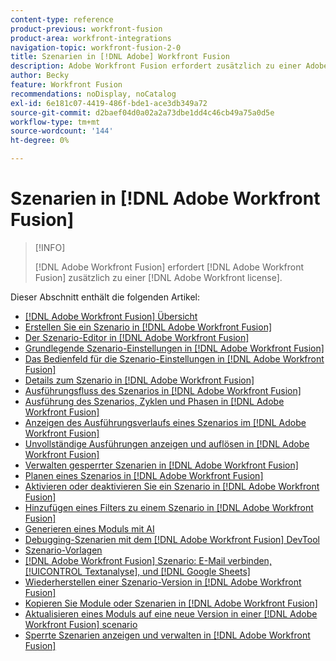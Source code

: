 ```yaml
---
content-type: reference
product-previous: workfront-fusion
product-area: workfront-integrations
navigation-topic: workfront-fusion-2-0
title: Szenarien in [!DNL Adobe] Workfront Fusion
description: Adobe Workfront Fusion erfordert zusätzlich zu einer Adobe Workfront-Lizenz eine Adobe Workfront Fusion-Lizenz.
author: Becky
feature: Workfront Fusion
recommendations: noDisplay, noCatalog
exl-id: 6e181c07-4419-486f-bde1-ace3db349a72
source-git-commit: d2baef04d0a02a2a73dbe1dd4c46cb49a75a0d5e
workflow-type: tm+mt
source-wordcount: '144'
ht-degree: 0%

---
```


# Szenarien in [!DNL Adobe Workfront Fusion]

>[!INFO]
>
>[!DNL Adobe Workfront Fusion] erfordert [!DNL Adobe Workfront Fusion] zusätzlich zu einer [!DNL Adobe Workfront license].

Dieser Abschnitt enthält die folgenden Artikel:

* [[!DNL Adobe Workfront Fusion] Übersicht](../../workfront-fusion/scenarios/scenario-overview.md)
* [Erstellen Sie ein Szenario in [!DNL Adobe Workfront Fusion]](../../workfront-fusion/scenarios/create-a-scenario.md)
* [Der Szenario-Editor in [!DNL Adobe Workfront Fusion]](../../workfront-fusion/scenarios/scenario-editor.md)
* [Grundlegende Szenario-Einstellungen in [!DNL Adobe Workfront Fusion]](../../workfront-fusion/scenarios/basic-scenario-settings.md)
* [Das Bedienfeld für die Szenario-Einstellungen in [!DNL Adobe Workfront Fusion]](../../workfront-fusion/scenarios/scenario-settings-panel.md)
* [Details zum Szenario in [!DNL Adobe Workfront Fusion]](../../workfront-fusion/scenarios/scenario-detail.md)
* [Ausführungsfluss des Szenarios in [!DNL Adobe Workfront Fusion]](../../workfront-fusion/scenarios/scenario-execution-flow.md)
* [Ausführung des Szenarios, Zyklen und Phasen in [!DNL Adobe Workfront Fusion]](../../workfront-fusion/scenarios/scenario-execution-cycles-phases.md)
* [Anzeigen des Ausführungsverlaufs eines Szenarios im [!DNL Adobe Workfront Fusion]](../../workfront-fusion/scenarios/view-scenario-execution-history.md)
* [Unvollständige Ausführungen anzeigen und auflösen in [!DNL Adobe Workfront Fusion]](../../workfront-fusion/scenarios/view-and-resolve-incomplete-executions.md)
* [Verwalten gesperrter Szenarien in [!DNL Adobe Workfront Fusion]](../../workfront-fusion/scenarios/view-and-manage-locked-scenarios.md)
* [Planen eines Szenarios in [!DNL Adobe Workfront Fusion]](../../workfront-fusion/scenarios/schedule-a-scenario.md)
* [Aktivieren oder deaktivieren Sie ein Szenario in [!DNL Adobe Workfront Fusion]](../../workfront-fusion/scenarios/activate-or-inactivate-scenario.md)
* [Hinzufügen eines Filters zu einem Szenario in [!DNL Adobe Workfront Fusion]](../../workfront-fusion/scenarios/add-a-filter-to-a-scenario.md)
* [Generieren eines Moduls mit AI](/help/quicksilver/workfront-fusion/scenarios/add-a-module-with-ai.md)
* [Debugging-Szenarien mit dem [!DNL Adobe Workfront Fusion] DevTool](../../workfront-fusion/scenarios/debug-scenarios-with-dev-tool.md)
* [Szenario-Vorlagen](../../workfront-fusion/scenarios/templates/fusion-templates.md)
* [[!DNL Adobe Workfront Fusion] Szenario: E-Mail verbinden, [!UICONTROL Textanalyse], und [!DNL Google Sheets]](../../workfront-fusion/scenarios/example-connect-email-text-parser-gsheets.md)
* [Wiederherstellen einer Szenario-Version in [!DNL Adobe Workfront Fusion]](../../workfront-fusion/scenarios/restore-a-scenario-version.md)
* [Kopieren Sie Module oder Szenarien in [!DNL Adobe Workfront Fusion]](../../workfront-fusion/scenarios/copy-modules-or-scenarios.md)
* [Aktualisieren eines Moduls auf eine neue Version in einer [!DNL Adobe Workfront Fusion] scenario](../../workfront-fusion/scenarios/update-module-to-new-version.md)
* [Sperrte Szenarien anzeigen und verwalten in [!DNL Adobe Workfront Fusion]](../../workfront-fusion/scenarios/view-and-manage-locked-scenarios.md)
